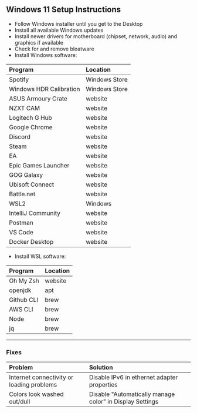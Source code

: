 ## Windows 11 Setup Instructions
- Follow Windows installer until you get to the Desktop
- Install all available Windows updates
- Install newer drivers for motherboard (chipset, network, audio) and graphics if available
- Check for and remove bloatware
- Install Windows software:

| Program                 | Location      |
| :---                    | :---          |
| Spotify                 | Windows Store |
| Windows HDR Calibration | Windows Store |
| ASUS Armoury Crate      | website       |
| NZXT CAM                | website       |
| Logitech G Hub          | website       |
| Google Chrome           | website       |
| Discord                 | website       |
| Steam                   | website       |
| EA                      | website       |
| Epic Games Launcher     | website       |
| GOG Galaxy              | website       |
| Ubisoft Connect         | website       |
| Battle.net              | website       |
| WSL2                    | Windows       |
| IntelliJ Community      | website       |
| Postman                 | website       |
| VS Code                 | website       |
| Docker Desktop          | website       |

- Install WSL software:

| Program    | Location |
| :---       | :---     |
| Oh My Zsh  | website  |
| openjdk    | apt      |
| Github CLI | brew     |
| AWS CLI    | brew     |
| Node       | brew     |
| jq         | brew     |

----

### Fixes
| Problem | Solution |
| :---    | :---     |
| Internet connectivity or loading problems | Disable IPv6 in ethernet adapter properties |
| Colors look washed out/dull | Disable "Automatically manage color" in Display Settings |
